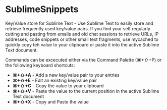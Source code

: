 SublimeSnippets
========
Key/Value store for Sublime Text - Use Sublime Text to easily store and retrieve frequently used key/value pairs. 
If you find your self regularly cutting and pasting from emails and old chat sessions to retrieve URLs, IP addresses, 
code snippets or other small text fragments, use mycached to quickly copy teh value to your clipboard or paste it into
the active Sublime Text document.

Commands can be excecuted either via the Command Palette (⌘+⇧+P) or the following keyboard shortcuts:

* **⌘+⇧+A** - Add a new key/value pair to your entries
* **⌘+⇧+E** - Edit an existing key/value pair
* **⌘+⇧+C** - Copy the value to your clipboard
* **⌘+⇧+V** - Paste the value to the current position in the active Sublime Text document
* **⌘+⇧+X** - Copy and Paste the value
